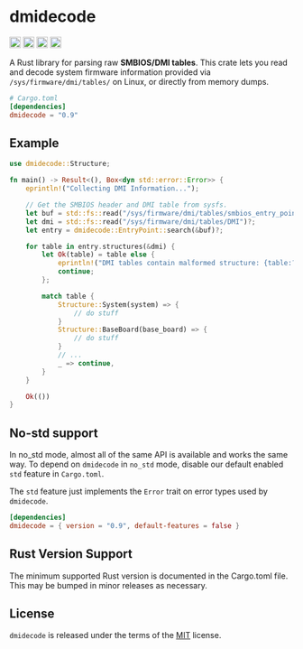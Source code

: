 # dmidecode

[<img alt="github" src="https://img.shields.io/badge/github-jcreekmore/dmidecode-8da0cb?style=for-the-badge&labelColor=555555&logo=github" height="20">](https://github.com/jcreekmore/dmidecode)
[<img alt="crates.io" src="https://img.shields.io/crates/v/dmidecode.svg?style=for-the-badge&color=fc8d62&logo=rust" height="20">](https://crates.io/crates/dmidecode)
[<img alt="docs.rs" src="https://img.shields.io/badge/docs.rs-dmidecode-66c2a5?style=for-the-badge&labelColor=555555&logo=docs.rs" height="20">](https://docs.rs/dmidecode)
[<img alt="build status" src="https://img.shields.io/github/actions/workflow/status/jcreekmore/dmidecode/ci.yml?branch=master&style=for-the-badge" height="20">](https://github.com/jcreekmore/dmidecode/actions?query=branch%3Amaster)

A Rust library for parsing raw **SMBIOS/DMI tables**. This crate lets you read and decode system firmware information provided via `/sys/firmware/dmi/tables/` on Linux, or directly from memory dumps.

```toml
# Cargo.toml
[dependencies]
dmidecode = "0.9"
```

## Example

```rust
use dmidecode::Structure;

fn main() -> Result<(), Box<dyn std::error::Error>> {
    eprintln!("Collecting DMI Information...");

    // Get the SMBIOS header and DMI table from sysfs.
    let buf = std::fs::read("/sys/firmware/dmi/tables/smbios_entry_point")?;
    let dmi = std::fs::read("/sys/firmware/dmi/tables/DMI")?;
    let entry = dmidecode::EntryPoint::search(&buf)?;

    for table in entry.structures(&dmi) {
        let Ok(table) = table else {
            eprintln!("DMI tables contain malformed structure: {table:?}");
            continue;
        };

        match table {
            Structure::System(system) => {
                // do stuff
            }
            Structure::BaseBoard(base_board) => {
                // do stuff
            }
            // ...
            _ => continue,
        }
    }

    Ok(())
}
```


## No-std support

In no_std mode, almost all of the same API is available and works the same
way. To depend on `dmidecode` in `no_std` mode, disable our default enabled
`std` feature in `Cargo.toml`.

The `std` feature just implements the `Error` trait on error types used by
`dmidecode`.

```toml
[dependencies]
dmidecode = { version = "0.9", default-features = false }
```

## Rust Version Support
The minimum supported Rust version is documented in
the Cargo.toml file. This may be bumped in minor releases as necessary.

## License

`dmidecode` is released under the terms of the [MIT](./LICENSE) license.
